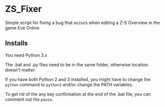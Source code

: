 # ZS_Fixer
Simple script for fixing a bug that occurs when editing a Z-S Overview in the game Eve Online

## Installs
You need Python 3.x

The .bat and .py files need to be in the same folder, otherwise location doesn't matter.

If you have both Python 2 and 3 installed, you might have to change the
```python``` command to ```python3``` and/or change the PATH variables.

To get rid of the any key confirmation at the end of the .bat file, you can comment out the ```pause```.
